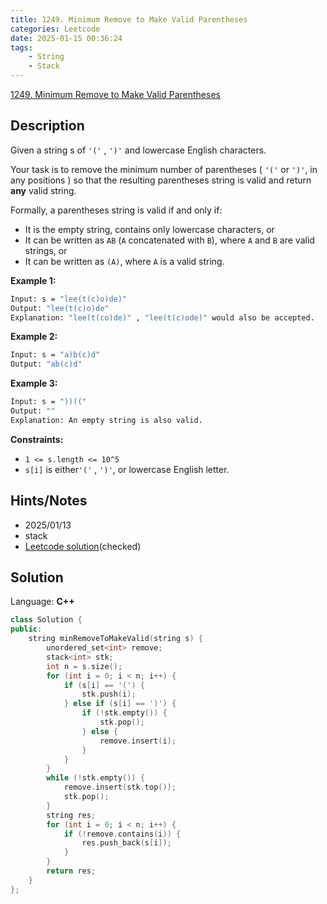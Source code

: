 ```yaml
---
title: 1249. Minimum Remove to Make Valid Parentheses
categories: Leetcode
date: 2025-01-15 00:36:24
tags:
    - String
    - Stack
---
```


[1249. Minimum Remove to Make Valid Parentheses](https://leetcode.com/problems/minimum-remove-to-make-valid-parentheses/description/?envType=company&envId=facebook&favoriteSlug=facebook-three-months)

## Description

Given a string s of `'('` , `')'` and lowercase English characters.

Your task is to remove the minimum number of parentheses ( `'('` or `')'`, in any positions ) so that the resulting parentheses string is valid and return **any**  valid string.

Formally, a parentheses string is valid if and only if:

- It is the empty string, contains only lowercase characters, or
- It can be written as `AB` (`A` concatenated with `B`), where `A` and `B` are valid strings, or
- It can be written as `(A)`, where `A` is a valid string.

**Example 1:**

```bash
Input: s = "lee(t(c)o)de)"
Output: "lee(t(c)o)de"
Explanation: "lee(t(co)de)" , "lee(t(c)ode)" would also be accepted.
```

**Example 2:**

```bash
Input: s = "a)b(c)d"
Output: "ab(c)d"
```

**Example 3:**

```bash
Input: s = "))(("
Output: ""
Explanation: An empty string is also valid.
```

**Constraints:**

- `1 <= s.length <= 10^5`
- `s[i]` is either`'('` , `')'`, or lowercase English letter.

## Hints/Notes

- 2025/01/13
- stack
- [Leetcode solution](https://leetcode.com/problems/minimum-remove-to-make-valid-parentheses/editorial/?envType=company&envId=facebook&favoriteSlug=facebook-three-months)(checked)

## Solution

Language: **C++**

```C++
class Solution {
public:
    string minRemoveToMakeValid(string s) {
        unordered_set<int> remove;
        stack<int> stk;
        int n = s.size();
        for (int i = 0; i < n; i++) {
            if (s[i] == '(') {
                stk.push(i);
            } else if (s[i] == ')') {
                if (!stk.empty()) {
                    stk.pop();
                } else {
                    remove.insert(i);
                }
            }
        }
        while (!stk.empty()) {
            remove.insert(stk.top());
            stk.pop();
        }
        string res;
        for (int i = 0; i < n; i++) {
            if (!remove.contains(i)) {
                res.push_back(s[i]);
            }
        }
        return res;
    }
};
```
